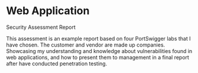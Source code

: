 # Web Application
Security Assessment Report

This assessment is an example report based on four PortSwigger labs that I have chosen.
The customer and vendor are made up companies.
Showcasing my understanding and knowledge about vulnerabilities found in web applications, and how to present them to management in a final report after have conducted penetration testing.
